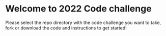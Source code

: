 # Welcome to 2022 Code challenge

Please select the repo directory with the code challenge you want to take, fork or download the code and instructions to get started!